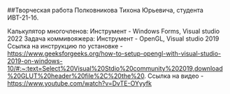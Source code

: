 ##Творческая работа Полковникова Тихона Юрьевича, студента ИВТ-21-1б.

Калькулятор многочленов: Инструмент - Windows Forms, Visual studio 2022
Задача коммивояжера: Инструмент - OpenGL, Visual studio 2019
Ссылка на инструкцию по установке - https://www.geeksforgeeks.org/how-to-setup-opengl-with-visual-studio-2019-on-windows-10/#:~:text=Select%20Visual%20Stdio%20community%202019,download%20GLUT%20header%20file%2C%20the%20.
Ссылка на видео - https://www.youtube.com/watch?v=DvTE-OYyyfk
